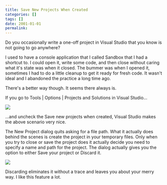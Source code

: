 ```yaml
---
title: Save New Projects When Created
categories: []
tags: []
date: 2001-01-01
permalink: 
---
```


Do you occasionally write a one-off project in Visual Studio that you know is not going to go anywhere?

I used to have a console application that I called Sandbox that I had a shortcut to. I could open it, write some code, and then close without caring what it's state was when it closed. The bummer was when I opened it, sometimes I had to do a little cleanup to get it ready for fresh code. It wasn't ideal and I abandoned the practice a long time ago.

There's a better way though. It seems there always is.

If you go to Tools | Options | Projects and Solutions in Visual Studio...

![](http://codefoster.blob.core.windows.net/site/image/d0a2da4cf5894c84b19120b7c0955053/vsnewproj_01_1.png)

...and uncheck the Save new projects when created, Visual Studio makes the above scenario very nice.

The New Project dialog quits asking for a file path. What it actually does behind the scenes is create the project in your temporary files. Only when you try to close or save the project does it actually decide you need to specify a name and path for the project. The dialog actually gives you the option to either Save your project or Discard it.

![](http://codefoster.blob.core.windows.net/site/image/a95eba4d5a534640b634b811e2defbdf/vsnewproj_02_1.png)

Discarding eliminates it without a trace and leaves you about your merry way. I like this feature a lot.